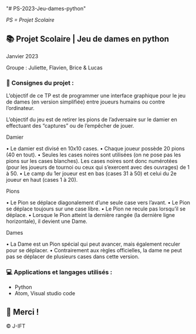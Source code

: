 "# PS-2023-Jeu-dames-python" 

*PS = Projet Scolaire*

## 📚 Projet Scolaire | Jeu de dames en python

Janvier 2023

Groupe : Juliette, Flavien, Brice & Lucas

### 📌 Consignes du projet :
L’objectif de ce TP est de programmer une interface graphique pour le jeu de dames (en version simplifiée) entre joueurs humains ou contre l’ordinateur.

L’objectif du jeu est de retirer les pions de l’adversaire sur le damier en effectuant des “captures” ou de l’empêcher de jouer.

Damier

• Le damier est divisé en 10x10 cases.
• Chaque joueur possède 20 pions (40 en tout).
• Seules les cases noires sont utilisées (on ne pose pas les pions sur les cases blanches). Les cases noires sont donc numérotées (pour les joueurs de tournoi ou ceux qui s’exercent avec des ouvrages) de 1 à 50.
• Le camp du 1er joueur est en bas (cases 31 à 50) et celui du 2e joueur en haut (cases 1 à 20).

Pions

• Le Pion se déplace diagonalement d’une seule case vers l’avant.
• Le Pion se déplace toujours sur une case libre.
• Le Pion ne recule pas lorsqu’il se déplace.
• Lorsque le Pion atteint la dernière rangée (la dernière ligne horizontale), il devient une Dame.

Dames

• La Dame est un Pion spécial qui peut avancer, mais également reculer pour se déplacer.
• Contrairement aux règles officielles, la dame ne peut pas se déplacer de plusieurs cases
dans cette version.

### 💻 Applications et langages utilisés :

+ Python
+ Atom, Visual studio code



## 🌸 Merci !
© J-IFT
